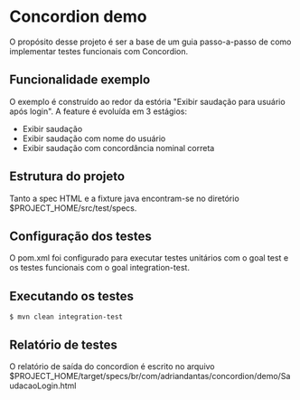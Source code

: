 # Concordion demo

O propósito desse projeto é ser a base de um guia passo-a-passo de como implementar testes funcionais com Concordion.

## Funcionalidade exemplo

O exemplo é construído ao redor da estória "Exibir saudação para usuário após login".
A feature é evoluída em 3 estágios:

 * Exibir saudação
 * Exibir saudação com nome do usuário
 * Exibir saudação com concordância nominal correta

## Estrutura do projeto

Tanto a spec HTML e a fixture java encontram-se no diretório $PROJECT_HOME/src/test/specs.
 
## Configuração dos testes

O pom.xml foi configurado para executar testes unitários com o goal test e os testes funcionais 
com o goal integration-test.

## Executando os testes

    $ mvn clean integration-test
    
## Relatório de testes

O relatório de saída do concordion é escrito no arquivo 
$PROJECT_HOME/target/specs/br/com/adriandantas/concordion/demo/SaudacaoLogin.html 